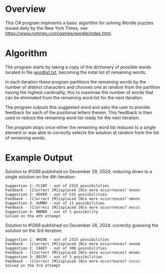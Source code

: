 # Overview

This C# program implments a basic algorithm for solving Wordle puzzles issued daily by the New York Times, see https://www.nytimes.com/games/wordle/index.html.

# Algorithm

The program starts by taking a copy of the dictionary of possible words located in file [wordlist.txt](https://github.com/brad-carr/WordleSolver/blob/master/wordlist.txt), becoming the inital list of remaining words.

In each iteration these program partitions the remaining words by the number of distinct characters and chooses one at random from the partition having the highest cardinality, this to maximise the number of words that can be eliminated from the remaining word list for the next iteration.

The program outputs this suggested word and asks the user to provide feedback for each of the positional letters therein. This feedback is then used to reduce the remaining word list ready for the next iteration.

The program stops once either the remaining word list reduces to a single element or was able to correctly selects the solution at random from the list of remaining words.

# Example Output

Solution to #1289 published on December 29, 2024; reducing down to a single solution on the 4th iteration:

```
Suggestion 1: FLINT - out of 2315 possibilities
Feedback - [C]orrect [M]isplaced [N]o more occurrences? nnnnn
Suggestion 2: HOVER - out of 535 possibilities
Feedback - [C]orrect [M]isplaced [N]o more occurrences? nmnnn
Suggestion 3: GUMBO - out of 11 possibilities
Feedback - [C]orrect [M]isplaced [N]o more occurrences? nnccc
Suggestion 4: MAMBO - out of 1 possibility
Solved on the 4th attempt
```

Solution to #1288 published on December 28, 2024: correctly guessing the solution on the 3rd iteration:

```
Suggestion 1: WHINE - out of 2315 possibilities
Feedback - [C]orrect [M]isplaced [N]o more occurrences? nnnnm
Suggestion 2: CAGEY - out of 306 possibilities
Feedback - [C]orrect [M]isplaced [N]o more occurrences? mnnmc
Suggestion 3: DECRY - out of 3 possibilities
Feedback - [C]orrect [M]isplaced [N]o more occurrences? ccccc
Solved on the 3rd attempt
```
